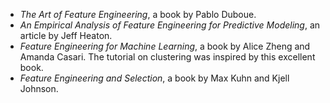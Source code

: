 -   _The Art of Feature Engineering_, a book by Pablo Duboue.
-   _An Empirical Analysis of Feature Engineering for Predictive Modeling_, an article by Jeff Heaton.
-   _Feature Engineering for Machine Learning_, a book by Alice Zheng and Amanda Casari. The tutorial on clustering was inspired by this excellent book.
-   _Feature Engineering and Selection_, a book by Max Kuhn and Kjell Johnson.